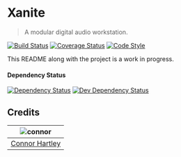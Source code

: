 # Xanite

> A modular digital audio workstation.

[![Build Status](https://travis-ci.org/xanite/xanite.svg?branch=master)](https://travis-ci.org/xanite/xanite) [![Coverage Status](https://coveralls.io/repos/github/xanite/xanite/badge.svg?branch=master)](https://coveralls.io/github/xanite/xanite?branch=master) [![Code Style](https://img.shields.io/badge/code%20style-tslint--config--xo-5ed9c7.svg)](https://github.com/mrmlnc/tslint-config-xo)

This README along with the project is a work in progress.

#### Dependency Status

[![Dependency Status](https://david-dm.org/xanite/xanite/status.svg?path=build/app)](https://david-dm.org/xanite/xanite?path=build/app) [![Dev Dependency Status](https://david-dm.org/xanite/xanite/dev-status.svg)](https://david-dm.org/xanite/xanite?type=dev)

## Credits

| ![connor][connor-avatar] |
| :---: |
| [Connor Hartley][connor-link] |

  [connor-avatar]: https://avatars0.githubusercontent.com/u/12867785?v=3&s=125
  [connor-link]: https://github.com/connorhartley
